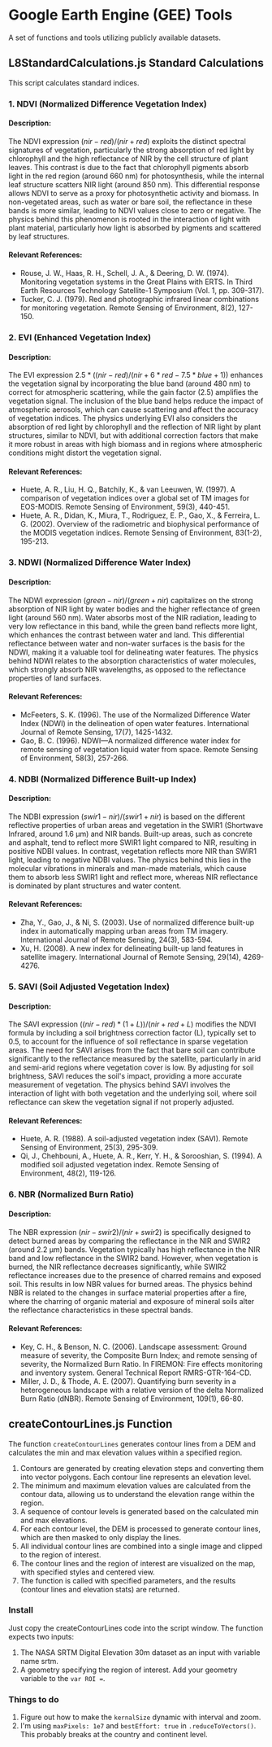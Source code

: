 # Google Earth Engine (GEE) Tools
A set of functions and tools utilizing publicly available datasets.

## L8StandardCalculations.js Standard Calculations
This script calculates standard indices. 

### 1. NDVI (Normalized Difference Vegetation Index)
#### Description:
The NDVI expression $(nir - red) / (nir + red)$ exploits the distinct spectral signatures of vegetation, particularly the strong absorption of red light by chlorophyll and the high reflectance of NIR by the cell structure of plant leaves. This contrast is due to the fact that chlorophyll pigments absorb light in the red region (around 660 nm) for photosynthesis, while the internal leaf structure scatters NIR light (around 850 nm). This differential response allows NDVI to serve as a proxy for photosynthetic activity and biomass. In non-vegetated areas, such as water or bare soil, the reflectance in these bands is more similar, leading to NDVI values close to zero or negative. The physics behind this phenomenon is rooted in the interaction of light with plant material, particularly how light is absorbed by pigments and scattered by leaf structures.

#### Relevant References:
- Rouse, J. W., Haas, R. H., Schell, J. A., & Deering, D. W. (1974). Monitoring vegetation systems in the Great Plains with ERTS. In Third Earth Resources Technology Satellite-1 Symposium (Vol. 1, pp. 309-317).
- Tucker, C. J. (1979). Red and photographic infrared linear combinations for monitoring vegetation. Remote Sensing of Environment, 8(2), 127-150.

### 2. EVI (Enhanced Vegetation Index)
#### Description:
The EVI expression $2.5 * ((nir - red) / (nir + 6 * red - 7.5 * blue + 1))$ enhances the vegetation signal by incorporating the blue band (around 480 nm) to correct for atmospheric scattering, while the gain factor (2.5) amplifies the vegetation signal. The inclusion of the blue band helps reduce the impact of atmospheric aerosols, which can cause scattering and affect the accuracy of vegetation indices. The physics underlying EVI also considers the absorption of red light by chlorophyll and the reflection of NIR light by plant structures, similar to NDVI, but with additional correction factors that make it more robust in areas with high biomass and in regions where atmospheric conditions might distort the vegetation signal.

#### Relevant References:
- Huete, A. R., Liu, H. Q., Batchily, K., & van Leeuwen, W. (1997). A comparison of vegetation indices over a global set of TM images for EOS-MODIS. Remote Sensing of Environment, 59(3), 440-451.
- Huete, A. R., Didan, K., Miura, T., Rodriguez, E. P., Gao, X., & Ferreira, L. G. (2002). Overview of the radiometric and biophysical performance of the MODIS vegetation indices. Remote Sensing of Environment, 83(1-2), 195-213.

### 3. NDWI (Normalized Difference Water Index)
#### Description:
The NDWI expression $(green - nir) / (green + nir)$ capitalizes on the strong absorption of NIR light by water bodies and the higher reflectance of green light (around 560 nm). Water absorbs most of the NIR radiation, leading to very low reflectance in this band, while the green band reflects more light, which enhances the contrast between water and land. This differential reflectance between water and non-water surfaces is the basis for the NDWI, making it a valuable tool for delineating water features. The physics behind NDWI relates to the absorption characteristics of water molecules, which strongly absorb NIR wavelengths, as opposed to the reflectance properties of land surfaces.

#### Relevant References:
- McFeeters, S. K. (1996). The use of the Normalized Difference Water Index (NDWI) in the delineation of open water features. International Journal of Remote Sensing, 17(7), 1425-1432.
- Gao, B. C. (1996). NDWI—A normalized difference water index for remote sensing of vegetation liquid water from space. Remote Sensing of Environment, 58(3), 257-266.

### 4. NDBI (Normalized Difference Built-up Index)
#### Description:
The NDBI expression $(swir1 - nir) / (swir1 + nir)$ is based on the different reflective properties of urban areas and vegetation in the SWIR1 (Shortwave Infrared, around 1.6 µm) and NIR bands. Built-up areas, such as concrete and asphalt, tend to reflect more SWIR1 light compared to NIR, resulting in positive NDBI values. In contrast, vegetation reflects more NIR than SWIR1 light, leading to negative NDBI values. The physics behind this lies in the molecular vibrations in minerals and man-made materials, which cause them to absorb less SWIR1 light and reflect more, whereas NIR reflectance is dominated by plant structures and water content.

#### Relevant References:
- Zha, Y., Gao, J., & Ni, S. (2003). Use of normalized difference built-up index in automatically mapping urban areas from TM imagery. International Journal of Remote Sensing, 24(3), 583-594.
- Xu, H. (2008). A new index for delineating built-up land features in satellite imagery. International Journal of Remote Sensing, 29(14), 4269-4276.

### 5. SAVI (Soil Adjusted Vegetation Index)
#### Description:
The SAVI expression $((nir - red) * (1 + L)) / (nir + red + L)$ modifies the NDVI formula by including a soil brightness correction factor (L), typically set to 0.5, to account for the influence of soil reflectance in sparse vegetation areas. The need for SAVI arises from the fact that bare soil can contribute significantly to the reflectance measured by the satellite, particularly in arid and semi-arid regions where vegetation cover is low. By adjusting for soil brightness, SAVI reduces the soil's impact, providing a more accurate measurement of vegetation. The physics behind SAVI involves the interaction of light with both vegetation and the underlying soil, where soil reflectance can skew the vegetation signal if not properly adjusted.

#### Relevant References:
- Huete, A. R. (1988). A soil-adjusted vegetation index (SAVI). Remote Sensing of Environment, 25(3), 295-309.
- Qi, J., Chehbouni, A., Huete, A. R., Kerr, Y. H., & Sorooshian, S. (1994). A modified soil adjusted vegetation index. Remote Sensing of Environment, 48(2), 119-126.

### 6. NBR (Normalized Burn Ratio)
#### Description:
The NBR expression $(nir - swir2) / (nir + swir2)$ is specifically designed to detect burned areas by comparing the reflectance in the NIR and SWIR2 (around 2.2 µm) bands. Vegetation typically has high reflectance in the NIR band and low reflectance in the SWIR2 band. However, when vegetation is burned, the NIR reflectance decreases significantly, while SWIR2 reflectance increases due to the presence of charred remains and exposed soil. This results in low NBR values for burned areas. The physics behind NBR is related to the changes in surface material properties after a fire, where the charring of organic material and exposure of mineral soils alter the reflectance characteristics in these spectral bands.

#### Relevant References:
- Key, C. H., & Benson, N. C. (2006). Landscape assessment: Ground measure of severity, the Composite Burn Index; and remote sensing of severity, the Normalized Burn Ratio. In FIREMON: Fire effects monitoring and inventory system. General Technical Report RMRS-GTR-164-CD.
- Miller, J. D., & Thode, A. E. (2007). Quantifying burn severity in a heterogeneous landscape with a relative version of the delta Normalized Burn Ratio (dNBR). Remote Sensing of Environment, 109(1), 66-80.


## createContourLines.js Function
The function `createContourLines` generates contour lines from a DEM and calculates the min and max elevation values within a specified region.

1. Contours are generated by creating elevation steps and converting them into vector polygons. Each contour line represents an elevation level.
2. The minimum and maximum elevation values are calculated from the contour data, allowing us to understand the elevation range within the region.
3. A sequence of contour levels is generated based on the calculated min and max elevations.
4. For each contour level, the DEM is processed to generate contour lines, which are then masked to only display the lines.
5. All individual contour lines are combined into a single image and clipped to the region of interest.
6. The contour lines and the region of interest are visualized on the map, with specified styles and centered view.
7. The function is called with specified parameters, and the results (contour lines and elevation stats) are returned.

### Install
Just copy the createContourLines code into the script window. The function expects two inputs:
1. The NASA SRTM Digital Elevation 30m dataset as an input with variable name srtm.
2. A geometry specifying the region of interest. Add your geometry variable to the `var ROI =`.
### Things to do
1. Figure out how to make the `kernalSize` dynamic with interval and zoom.
2. I'm using `maxPixels: 1e7` and `bestEffort: true` in `.reduceToVectors()`. This probably breaks at the country and continent level.


